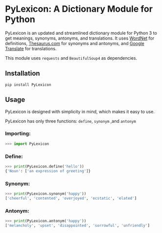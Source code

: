 # PyLexicon: A Dictionary Module for Python

PyLexicon is an updated and streamlined dictionary module for Python 3 to get meanings, synonyms, antonyms, and translations. It uses [WordNet](https://wordnet.princeton.edu/) for definitions, [Thesaurus.com](http://www.thesaurus.com/) for synonyms and antonyms, and [Google Translate](https://translate.google.com/) for translations.

This module uses `requests` and `BeautifulSoup4` as dependencies.

## Installation

`pip install PyLexicon`

## Usage

PyLexicon is designed with simplicity in mind, which makes it easy to use.

PyLexicon has only three functions: `define`, `synonym` ,and  `antonym`

### Importing:

```python
>>> import PyLexicon
```

### Define:

```python
>>> print(PyLexicon.define('hello'))
{'Noun': ['an expression of greeting']}
```

### Synonym:

```python
>>> print(PyLexicon.synonym('happy'))
['cheerful', 'contented', 'overjoyed', 'ecstatic', 'elated']
```

### Antonym:

```python
>>> print(PyLexicon.antonym('happy'))
['melancholy', 'upset', 'disappointed', 'sorrowful', 'unfriendly']
```